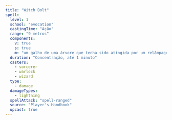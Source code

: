 ```yaml
---
title: "Witch Bolt"
spell:
  level: 1
  school: "evocation"
  castingTime: "Ação"
  range: "9 metros"
  components:
    v: true
    s: true
    m: "um galho de uma árvore que tenha sido atingida por um relâmpago"
  duration: "Concentração, até 1 minuto"
  casters:
    - sorcerer
    - warlock
    - wizard
  type:
    - damage
  damageTypes:
    - lightning
  spellAttack: "spell-ranged"
  source: "Player's Handbook"
  upcast: true
---
```

